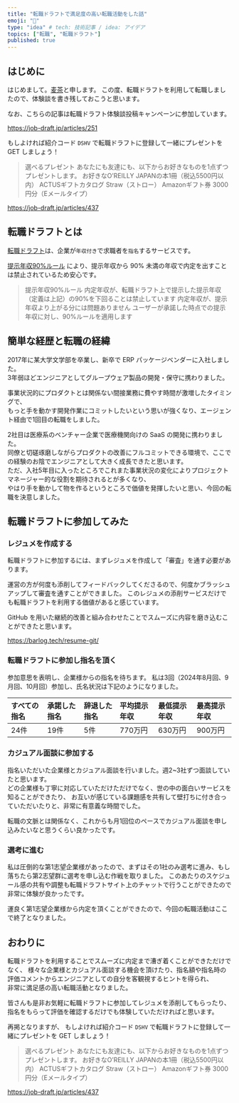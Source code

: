 ```yaml
---
title: "転職ドラフトで満足度の高い転職活動をした話"
emoji: "🎉"
type: "idea" # tech: 技術記事 / idea: アイデア
topics: ["転職", "転職ドラフト"]
published: true
---
```


## はじめに

はじめまして。[麦茶](https://twitter.com/eng_barleytea)と申します。
この度、転職ドラフトを利用して転職しましたので、体験談を書き残しておこうと思います。

なお、こちらの記事は転職ドラフト体験談投稿キャンペーンに参加しています。

https://job-draft.jp/articles/251

もしよければ紹介コード `DSHV` で転職ドラフトに登録して一緒にプレゼントを GET しましょう！

> 選べるプレゼント
> あなたにも友達にも、以下からお好きなものを1点ずつプレゼントします。
> お好きなO’REILLY JAPANの本1冊（税込5500円以内）
> ACTUSギフトカタログ Straw（ストロー）
> Amazonギフト券 3000円分（Eメールタイプ）

https://job-draft.jp/articles/437

## 転職ドラフトとは

[転職ドラフト](https://job-draft.jp/)は、企業が`年収付き`で求職者を`指名`するサービスです。

[提示年収90%ルール](https://job-draft.jp/draft_rule) により、提示年収から 90% 未満の年収で内定を出すことは禁止されているため安心です。

> 提示年収90%ルール
> 内定年収が、転職ドラフト上で提示した提示年収（定義は上記）の90%を下回ることは禁止しています
> 内定年収が、提示年収より上がる分には問題ありません
> ユーザーが承諾した時点での提示年収に対し、90%ルールを適用します

## 簡単な経歴と転職の経緯

2017年に某大学文学部を卒業し、新卒で ERP パッケージベンダーに入社しました。  
3年弱ほどエンジニアとしてグループウェア製品の開発・保守に携わりました。

事業状況的にプロダクトとは関係ない間接業務に費やす時間が激増したタイミングで、  
もっと手を動かす開発作業にコミットしたいという思いが強くなり、エージェント経由で1回目の転職をしました。  

2社目は医療系のベンチャー企業で医療機関向けの SaaS の開発に携わりました。  
同僚と切磋琢磨しながらプロダクトの改善にフルコミットできる環境で、ここでの経験のお陰でエンジニアとして大きく成長できたと思います。  
ただ、入社5年目に入ったところでこれまた事業状況の変化によりプロジェクトマネージャー的な役割を期待されるとが多くなり、  
やはり手を動かして物を作るというところで価値を発揮したいと思い、今回の転職を決意しました。

## 転職ドラフトに参加してみた

### レジュメを作成する

転職ドラフトに参加するには、まずレジュメを作成して「審査」を通す必要があります。

運営の方が何度も添削してフィードバックしてくださるので、何度かブラッシュアップして審査を通すことができました。
このレジュメの添削サービスだけでも転職ドラフトを利用する価値があると感じています。

GitHub を用いた継続的改善と組み合わせたことでスムーズに内容を磨き込むことができたと思います。

https://barlog.tech/resume-git/

### 転職ドラフトに参加し指名を頂く

参加意思を表明し、企業様からの指名を待ちます。
私は3回（2024年8月回、9月回、10月回）参加し、氏名状況は下記のようになりました。

| すべての指名 | 承諾した指名 | 辞退した指名 | 平均提示年収 | 最低提示年収 | 最高提示年収 |
|:--|:--|:--|:--|:--|:--|
|24件|19件|5件|770万円|630万円|900万円|

### カジュアル面談に参加する

指名いただいた企業様とカジュアル面談を行いました。週2~3社ずつ面談していたと思います。  
どの企業様も丁寧に対応していただけただけでなく、世の中の面白いサービスを知ることができたり、
お互いが感じている課題感を共有して壁打ちに付き合っていただいたりと、非常に有意義な時間でした。  

転職の文脈とは関係なく、これからも月1回位のペースでカジュアル面談を申し込みたいなと思うくらい良かったです。

### 選考に進む

私は圧倒的な第1志望企業様があったので、まずはその1社のみ選考に進み、もし落ちたら第2志望群に選考を申し込む作戦を取りました。
このあたりのスケジュール感の共有や調整も転職ドラフトサイト上のチャットで行うことができたので非常に体験が良かったです。

運良く第1志望企業様から内定を頂くことができたので、今回の転職活動はここで終了となりました。

## おわりに

転職ドラフトを利用することでスムーズに内定まで漕ぎ着くことができただけでなく、
様々な企業様とカジュアル面談する機会を頂けたり、指名額や指名時の評価コメントからエンジニアとしての自分を客観視するヒントを得られ、  
非常に満足感の高い転職活動となりました。

皆さんも是非お気軽に転職ドラフトに参加してレジュメを添削してもらったり、指名をもらって評価を確認するだけでも体験していただければと思います。


再掲となりますが、  もしよければ紹介コード `DSHV` で転職ドラフトに登録して一緒にプレゼントを GET しましょう！

> 選べるプレゼント
> あなたにも友達にも、以下からお好きなものを1点ずつプレゼントします。
> お好きなO’REILLY JAPANの本1冊（税込5500円以内）
> ACTUSギフトカタログ Straw（ストロー）
> Amazonギフト券 3000円分（Eメールタイプ）

https://job-draft.jp/articles/437

